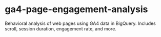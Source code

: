 # ga4-page-engagement-analysis
Behavioral analysis of web pages using GA4 data in BigQuery. Includes scroll, session duration, engagement rate, and more.
